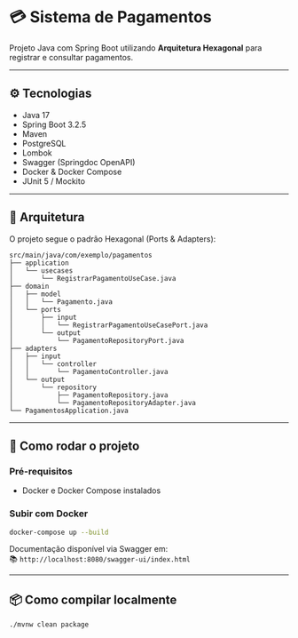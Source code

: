 # 💳 Sistema de Pagamentos

Projeto Java com Spring Boot utilizando **Arquitetura Hexagonal** para registrar e consultar pagamentos.

---

## ⚙️ Tecnologias

- Java 17
- Spring Boot 3.2.5
- Maven
- PostgreSQL
- Lombok
- Swagger (Springdoc OpenAPI)
- Docker & Docker Compose
- JUnit 5 / Mockito

---

## 🧱 Arquitetura

O projeto segue o padrão Hexagonal (Ports & Adapters):

```
src/main/java/com/exemplo/pagamentos
├── application
│   └── usecases
│       └── RegistrarPagamentoUseCase.java
├── domain
│   ├── model
│   │   └── Pagamento.java
│   └── ports
│       ├── input
│       │   └── RegistrarPagamentoUseCasePort.java
│       └── output
│           └── PagamentoRepositoryPort.java
├── adapters
│   ├── input
│   │   └── controller
│   │       └── PagamentoController.java
│   └── output
│       └── repository
│           ├── PagamentoRepository.java
│           └── PagamentoRepositoryAdapter.java
└── PagamentosApplication.java
```

---

## 🚀 Como rodar o projeto

### Pré-requisitos

- Docker e Docker Compose instalados

### Subir com Docker

```bash
docker-compose up --build
```

Documentação disponível via Swagger em:  
📚 `http://localhost:8080/swagger-ui/index.html`

---

## 📦 Como compilar localmente

```bash
./mvnw clean package
```


